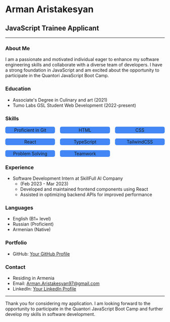 <!DOCTYPE html>
# Arman Aristakesyan

## JavaScript Trainee Applicant

---

### About Me

I am a passionate and motivated individual eager to enhance my software engineering skills and collaborate with a diverse team of developers. I have a strong foundation in JavaScript and am excited about the opportunity to participate in the Quantori JavaScript Boot Camp.

### Education

- Associate's Degree in Culinary and art (2021)
- Tumo Labs GSL Student Web Development (2022-present)

### Skills
<div style="display:grid; grid-template-columns: repeat(3, 1fr); gap:1rem; margin:1rem 0">
    <div style="background-color:#4287f5; padding:2px;    border-radius:5px; text-align:center;">
      Proficient in Git
    </div>
    <div style="background-color:#4287f5; padding:2px;    border-radius:5px; text-align:center;">
      HTML
    </div>
    <div style="background-color:#4287f5; padding:2px;    border-radius:5px; text-align:center;">
      CSS
    </div>
    <div style="background-color:#4287f5; padding:2px;    border-radius:5px; text-align:center;">
      React
    </div>
    <div style="background-color:#4287f5; padding:2px;    border-radius:5px; text-align:center;">
      TypeScript
    </div>
    <div style="background-color:#4287f5; padding:2px;    border-radius:5px; text-align:center;">
      TailwindCSS
    </div>
    <div style="background-color:#4287f5; padding:2px;    border-radius:5px; text-align:center;">
      Problem Solving
    </div>
    <div style="background-color:#4287f5; padding:2px;    border-radius:5px; text-align:center;">
      Teamwork
    </div>
    
</div>


### Experience

- Software Development Intern at SkillFull AI Company
  - (Feb 2023 - Mar 2023)
  - Developed and maintained frontend components using React
  - Assisted in optimizing backend APIs for improved performance

### Languages

- English (B1+ level)
- Russian (Proficient)
- Armenian (Native)

### Portfolio

- GitHub: [Your GitHub Profile](https://github.com/orgs/Arman-sProjects/repositories)

### Contact

- Residing in Armenia
- Email: [Arman.Aristakesyan97@gmail.com](mailto:arman.aristakesyan97@gmail.com)
- LinkedIn: [Your LinkedIn Profile](https://www.linkedin.com/in/arman-aristakesyan)

---



Thank you for considering my application. I am looking forward to the opportunity to participate in the Quantori JavaScript Boot Camp and further develop my skills in software development.